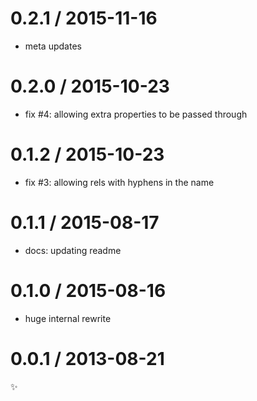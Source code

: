 
0.2.1 / 2015-11-16
==================

  * meta updates

0.2.0 / 2015-10-23
==================

  * fix #4: allowing extra properties to be passed through

0.1.2 / 2015-10-23
==================

  * fix #3: allowing rels with hyphens in the name

0.1.1 / 2015-08-17
==================

  * docs: updating readme

0.1.0 / 2015-08-16
==================

  * huge internal rewrite

0.0.1 / 2013-08-21
==================

:sparkles:
